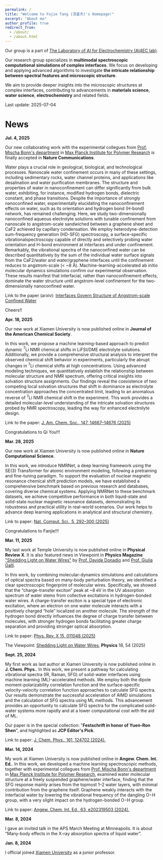 ```yaml
---
permalink: /
title: "Welcome to Fujie Tang (汤富杰)'s Homepage!"
excerpt: "About me"
author_profile: true
redirect_from: 
  - /about/
  - /about.html
---
```

Our group is a part of [The Laboratory of AI for Electrochemistry (AI4EC lab)](https://ai4ec.ac.cn/). 

Our research group specializes in **multimodal spectroscopic computational simulations of complex interfaces**. We focus on developing and applying advanced algorithms to investigate **the intricate relationship between spectral features and microscopic structure**. 

We aim to provide deeper insights into the microscopic structures at complex interfaces, contributing to advancements in **materials science**, **water science**, **electrochemistry** and related fields.

Last update: 2025-07-04


News
======

**Jul. 4, 2025**

Our new collaborating work with the experimental collegues from [Prof. Mischa Bonn's department](https://www.mpip-mainz.mpg.de/en/bonn) in [Max Planck Institute for Polymer Research](https://www.mpip-mainz.mpg.de/en/home) is finally accepted in **Nature Communications**. 

Water plays a crucial role in geological, biological, and technological processes. Nanoscale water confinement occurs in many of these settings, including sedimentary rocks, water channel proteins, and applications like desalination and water purification membranes. The structure and properties of water in nanoconfinement can differ significantly from bulk water, exhibiting, for instance, modified hydrogen bonds, dielectric constant, and phase transitions. Despite the importance of strongly nanoconfined water, experimentally elucidating the nanoconfinement effects on water, such as its orientation and hydrogen bond (H-bond) network, has remained challenging. Here, we study two-dimensionally nanoconfined aqueous electrolyte solutions with tunable confinement from nanoscale to angstrom-scale sandwiched between a graphene sheet and CaF2 achieved by capillary condensation. We employ heterodyne-detection sum-frequency generation (HD-SFG) spectroscopy, a surface-specific vibrationalspectroscopy capable of directly and selectively probing water orientation and H-bond environment at interfaces and under confinement. Remarkably, the vibrational spectra of the nanoconfined water can be described quantitatively by the sum of the individual water surface signals from the CaF2/water and water/graphene interfaces until the confinement reduces to angstrom-scale (< ~8 Å). Machine-learning-accelerated ab initio molecular dynamics simulations confirm our experimental observation. These results manifest that interfacial, rather than nanoconfinement effects, dominate the water structure until angstrom-level confinement for the two-dimensionally nanoconfined water.

Link to the paper (arxiv): [Interfaces Govern Structure of Angstrom-scale Confined Water](https://arxiv.org/abs/2310.10354)

Cheers!!




**Apr. 18, 2025**

Our new work at Xiamen University is now published online in **Journal of the American Chemical Society**. 

In this work, we propose a machine learning-based approach to predict dynamic $^7$Li NMR chemical shifts in LiFSI/DME electrolyte solutions. Additionally, we provide a comprehensive structural analysis to interpret the observed chemical shift behavior in experiments, particularly the abrupt changes in $^7$Li chemical shifts at high concentrations. Using advanced modeling techniques, we quantitatively establish the relationship between molecular structure and NMR spectrum, offering critical insights into solvation structure assignments. Our findings reveal the coexistence of two competing local solvation structures that shift in dominance as electrolyte concentration approaches the concentrated limit, leading to an anomalous reverse of $^7$Li NMR chemical shift in the experiment. This work provides a detailed molecular-level understanding of the intricate solvation structures probed by NMR spectroscopy, leading the way for enhanced electrolyte design.

Link to the paper: [J. Am. Chem. Soc., 147, 14667–14676 (2025)](https://pubs.acs.org/doi/10.1021/jacs.5c02710)

Congratulations to Qi You!!!




**Mar. 28, 2025**

Our new work at Xiamen University is now published online in **Nature Computational Science**.

In this work, we introduce NMRNet, a deep learning framework using the SE(3) Transformer for atomic environment modeling, following a pretraining and fine-tuning paradigm. To support the evaluation of nuclear magnetic resonance chemical shift prediction models, we have established a comprehensive benchmark based on previous research and databases, covering diverse chemical systems. Applying NMRNet to these benchmark datasets, we achieve competitive performance in both liquid-state and solid-state nuclear magnetic resonance datasets, demonstrating its robustness and practical utility in real-world scenarios. Our work helps to advance deep learning applications in analytical and structural chemistry.

Link to paper: [Nat. Comput. Sci., 5, 292–300 (2025)](https://www.nature.com/articles/s43588-025-00783-z)

Congratulations to Fanjie!!!





**Mar. 11, 2025**

My last work at Temple University is now published online in **Physical Review X**. It is also featured news in Viewpoint in **Physics Magazine** ["Shedding Light on Water Wires"](https://physics.aps.org/articles/v18/54) by [Prof. Davide Donadio](https://physics.aps.org/authors/davide_donadio) and [Prof. Giulia Galli](https://physics.aps.org/authors/giulia_galli). 

In this work, by combining molecular-dynamics simulations and calculations of optical spectra based on many-body perturbation theory, we identified a clear spectroscopic fingerprint of molecular wires. Specifically, we showed that the “charge-transfer exciton” peak at ~8 eV in the UV absorption spectrum of water stems from collective excitations in hydrogen-bonded water wires. A charge-transfer exciton is a special type of electronic excitation, where an electron on one water molecule interacts with a positively charged “hole” localized on another molecule. The strength of the hydrogen bond directly influences the degree of charge transfer between molecules, with stronger hydrogen bonds facilitating greater charge separation and providing stronger optical absorption. 

Link to paper: [Phys. Rev. X 15, 011048 (2025)](https://journals.aps.org/prx/abstract/10.1103/PhysRevX.15.011048)

The Viewpoint: [Shedding Light on Water Wires](https://physics.aps.org/articles/v18/54), **Physics** 18, 54 (2025)



**Sept. 25, 2024**

My first work as last author at Xiamen University is now published online in **J. Chem. Phys.**.  In this work, we present a pathway for calculating vibrational spectra (IR, Raman, SFG) of solid-water interfaces using machine learning (ML)-accelerated methods. We employ both the dipole moment-polarizability correlation function and the surface-specific velocity-velocity correlation function approaches to calculate SFG spectra. Our results demonstrate the successful acceleration of AIMD simulations and the calculation of SFG spectra using ML methods. This advancement provides an opportunity to calculate SFG spectra for the complicated solid-water systems more rapidly and at a lower computational cost with the aid of ML.

Our paper is in the special collection: "**Festschrift in honor of Yuen-Ron Shen**", and highlighted as **JCP Editor's Pick**. 

Link to paper: [J. Chem. Phys., 161, 124702 (2024).](https://doi.org/10.1063/5.0230101)



**Mar. 14, 2024**

My work at Xiamen University is now published online in **Angew. Chem. Int. Ed.**. In this work, we developed a machine learning spectroscopic methods, together with experimental collegues from [Prof. Mischa Bonn's department](https://www.mpip-mainz.mpg.de/en/bonn) in [Max Planck Institute for Polymer Research](https://www.mpip-mainz.mpg.de/en/home), examined water molecular structure at a freely suspended graphene/water interface, finding that the SFG response mainly arises from the topmost 1–2 water layers, with minimal contribution from the graphene itself. Graphene weakly interacts with the interfacial water by lowering the vibrational frequency of the dangling O−H group, with a very slight impact on the hydrogen-bonded O−H group.

Link to paper: [Angew. Chem. Int. Ed., 63, e202319503 (2024).](https://doi.org/10.1002/anie.202319503)


**Mar. 8, 2024**

I gave an invited talk in the APS March Meeting at Minneapolis. It is about "Many-body effects in the X-ray absorption spectra of liquid water".


**Jan. 8, 2024**

I official joined [Xiamen University](https://www.xmu.edu.cn/) as a junior professor.


